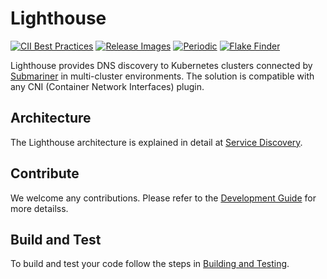 # Lighthouse

<!-- markdownlint-disable line-length -->
[![CII Best Practices](https://bestpractices.coreinfrastructure.org/projects/4865/badge)](https://bestpractices.coreinfrastructure.org/projects/4865)
[![Release Images](https://github.com/wangyd1988/lighthouse-inspur/workflows/Release%20Images/badge.svg)](https://github.com/wangyd1988/lighthouse-inspur/actions?query=workflow%3A%22Release+Images%22)
[![Periodic](https://github.com/wangyd1988/lighthouse-inspur/workflows/Periodic/badge.svg)](https://github.com/wangyd1988/lighthouse-inspur/actions?query=workflow%3APeriodic)
[![Flake Finder](https://github.com/wangyd1988/lighthouse-inspur/workflows/Flake%20Finder/badge.svg)](https://github.com/wangyd1988/lighthouse-inspur/actions?query=workflow%3A%22Flake+Finder%22)
<!-- markdownlint-enable line-length -->

Lighthouse provides DNS discovery to Kubernetes clusters connected by [Submariner](https://github.com/submariner-io/submariner) in
multi-cluster environments. The solution is compatible with any CNI (Container Network Interfaces) plugin.

## Architecture

The Lighthouse architecture is explained in detail at
[Service Discovery](https://submariner.io/getting-started/architecture/service-discovery/).

## Contribute

We welcome any contributions. Please refer to the [Development Guide](https://submariner.io/development/) for more detailss.

## Build and Test

To build and test your code follow the steps in [Building and Testing](https://submariner.io/development/building-testing/).
